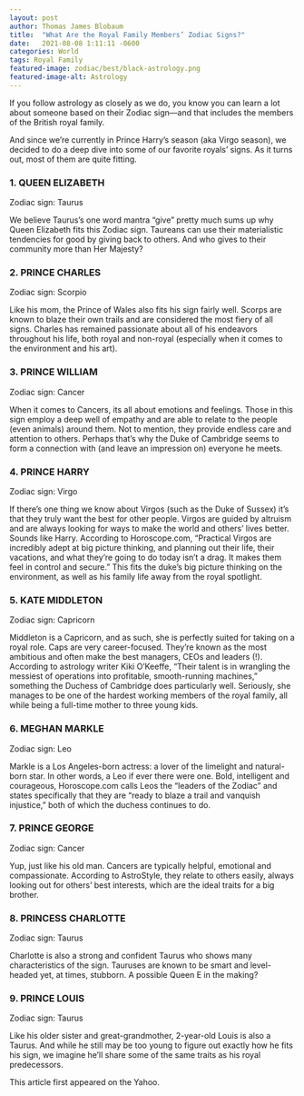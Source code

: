 ```yaml
---
layout: post 
author: Thomas James Blobaum 
title:  "What Are the Royal Family Members’ Zodiac Signs?"
date:   2021-08-08 1:11:11 -0600
categories: World
tags: Royal Family
featured-image: zodiac/best/black-astrology.png
featured-image-alt: Astrology
---
```

If you follow astrology as closely as we do, you know you can learn a lot about someone based on their Zodiac sign—and that includes the members of the British royal family.

And since we’re currently in Prince Harry’s season (aka Virgo season), we decided to do a deep dive into some of our favorite royals’ signs. As it turns out, most of them are quite fitting.

### 1. QUEEN ELIZABETH
Zodiac sign: Taurus

We believe Taurus’s one word mantra “give” pretty much sums up why Queen Elizabeth fits this Zodiac sign. Taureans can use their materialistic tendencies for good by giving back to others. And who gives to their community more than Her Majesty?

### 2. PRINCE CHARLES
Zodiac sign: Scorpio

Like his mom, the Prince of Wales also fits his sign fairly well. Scorps are known to blaze their own trails and are considered the most fiery of all signs. Charles has remained passionate about all of his endeavors throughout his life, both royal and non-royal (especially when it comes to the environment and his art).

### 3. PRINCE WILLIAM
Zodiac sign: Cancer

When it comes to Cancers, its all about emotions and feelings. Those in this sign employ a deep well of empathy and are able to relate to the people (even animals) around them. Not to mention, they provide endless care and attention to others. Perhaps that’s why the Duke of Cambridge seems to form a connection with (and leave an impression on) everyone he meets.

### 4. PRINCE HARRY
Zodiac sign: Virgo

If there’s one thing we know about Virgos (such as the Duke of Sussex) it’s that they truly want the best for other people. Virgos are guided by altruism and are always looking for ways to make the world and others’ lives better. Sounds like Harry. According to Horoscope.com, “Practical Virgos are incredibly adept at big picture thinking, and planning out their life, their vacations, and what they’re going to do today isn’t a drag. It makes them feel in control and secure.” This fits the duke’s big picture thinking on the environment, as well as his family life away from the royal spotlight.

### 5. KATE MIDDLETON
Zodiac sign: Capricorn

Middleton is a Capricorn, and as such, she is perfectly suited for taking on a royal role. Caps are very career-focused. They’re known as the most ambitious and often make the best managers, CEOs and leaders (!). According to astrology writer Kiki O’Keeffe, “Their talent is in wrangling the messiest of operations into profitable, smooth-running machines,” something the Duchess of Cambridge does particularly well. Seriously, she manages to be one of the hardest working members of the royal family, all while being a full-time mother to three young kids.

### 6. MEGHAN MARKLE
Zodiac sign: Leo

Markle is a Los Angeles-born actress: a lover of the limelight and natural-born star. In other words, a Leo if ever there were one. Bold, intelligent and courageous, Horoscope.com calls Leos the “leaders of the Zodiac” and states specifically that they are “ready to blaze a trail and vanquish injustice,” both of which the duchess continues to do.

### 7. PRINCE GEORGE
Zodiac sign: Cancer

Yup, just like his old man. Cancers are typically helpful, emotional and compassionate. According to AstroStyle, they relate to others easily, always looking out for others’ best interests, which are the ideal traits for a big brother.

### 8. PRINCESS CHARLOTTE
Zodiac sign: Taurus

Charlotte is also a strong and confident Taurus who shows many characteristics of the sign. Tauruses are known to be smart and level-headed yet, at times, stubborn. A possible Queen E in the making?

### 9. PRINCE LOUIS
Zodiac sign: Taurus

Like his older sister and great-grandmother, 2-year-old Louis is also a Taurus. And while he still may be too young to figure out exactly how he fits his sign, we imagine he’ll share some of the same traits as his royal predecessors.

This article first appeared on the Yahoo.  

<a href="https://www.yahoo.com/video/royal-family-members-zodiac-signs-173500891.html" data-iframely-url></a>
